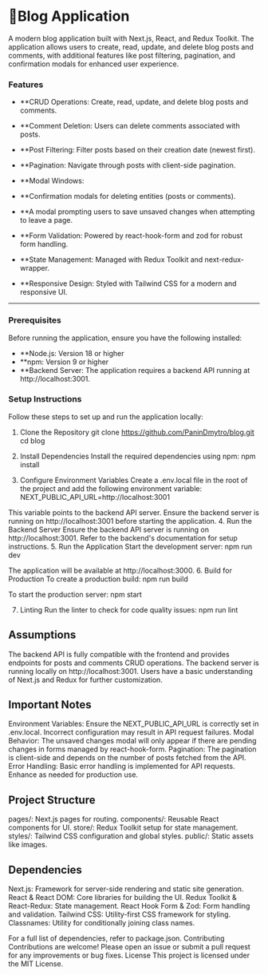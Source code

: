 # 🚀Blog Application
A modern blog application built with Next.js, React, and Redux Toolkit. The application allows users to create, read, update, and delete blog posts and comments, with additional features like post filtering, pagination, and confirmation modals for enhanced user experience.

### Features

- **CRUD Operations: Create, read, update, and delete blog posts and comments.
- **Comment Deletion: Users can delete comments associated with posts.
- **Post Filtering: Filter posts based on their creation date (newest first).
- **Pagination: Navigate through posts with client-side pagination.
- **Modal Windows:
- **Confirmation modals for deleting entities (posts or comments).
- **A modal prompting users to save unsaved changes when attempting to leave a page.

- **Form Validation: Powered by react-hook-form and zod for robust form handling.
- **State Management: Managed with Redux Toolkit and next-redux-wrapper.
- **Responsive Design: Styled with Tailwind CSS for a modern and responsive UI.

---

### Prerequisites
Before running the application, ensure you have the following installed:

- **Node.js: Version 18 or higher
- **npm: Version 9 or higher
- **Backend Server: The application requires a backend API running at http://localhost:3001.

### Setup Instructions
Follow these steps to set up and run the application locally:
1. Clone the Repository
git clone https://github.com/PaninDmytro/blog.git
cd blog

2. Install Dependencies
Install the required dependencies using npm:
npm install

3. Configure Environment Variables
Create a .env.local file in the root of the project and add the following environment variable:
NEXT_PUBLIC_API_URL=http://localhost:3001

This variable points to the backend API server. Ensure the backend server is running on http://localhost:3001 before starting the application.
4. Run the Backend Server
Ensure the backend API server is running on http://localhost:3001. Refer to the backend's documentation for setup instructions.
5. Run the Application
Start the development server:
npm run dev

The application will be available at http://localhost:3000.
6. Build for Production
To create a production build:
npm run build

To start the production server:
npm start

7. Linting
Run the linter to check for code quality issues:
npm run lint

## Assumptions

The backend API is fully compatible with the frontend and provides endpoints for posts and comments CRUD operations.
The backend server is running locally on http://localhost:3001.
Users have a basic understanding of Next.js and Redux for further customization.

## Important Notes

Environment Variables: Ensure the NEXT_PUBLIC_API_URL is correctly set in .env.local. Incorrect configuration may result in API request failures.
Modal Behavior: The unsaved changes modal will only appear if there are pending changes in forms managed by react-hook-form.
Pagination: The pagination is client-side and depends on the number of posts fetched from the API.
Error Handling: Basic error handling is implemented for API requests. Enhance as needed for production use.

## Project Structure

pages/: Next.js pages for routing.
components/: Reusable React components for UI.
store/: Redux Toolkit setup for state management.
styles/: Tailwind CSS configuration and global styles.
public/: Static assets like images.

## Dependencies

Next.js: Framework for server-side rendering and static site generation.
React & React DOM: Core libraries for building the UI.
Redux Toolkit & React-Redux: State management.
React Hook Form & Zod: Form handling and validation.
Tailwind CSS: Utility-first CSS framework for styling.
Classnames: Utility for conditionally joining class names.

For a full list of dependencies, refer to package.json.
Contributing
Contributions are welcome! Please open an issue or submit a pull request for any improvements or bug fixes.
License
This project is licensed under the MIT License.
